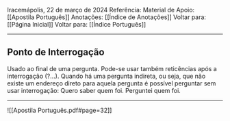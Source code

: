 Iracemápolis, 22 de março de 2024
Referência:
Material de Apoio: [[Apostila Português]]
Anotações: [[Índice de Anotações]]
Voltar para: [[Página Inicial]]
Voltar para: [[Índice Português]]
___________________
## Ponto de Interrogação
Usado ao final de uma pergunta. Pode-se usar também reticências após a interrogação (?...). Quando há uma pergunta indireta, ou seja, que não existe um endereço direto para aquela pergunta é possível perguntar sem usar interrogação: Quero saber quem foi. Perguntei quem foi.

___________________

![[Apostila Português.pdf#page=32]]
